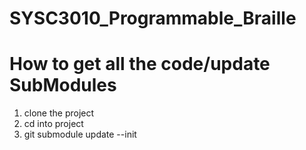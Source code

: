 # SYSC3010_Programmable_Braille

# How to get all the code/update SubModules
  1. clone the project
  2. cd into project
  3. git submodule update --init

